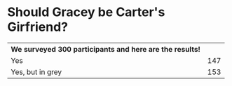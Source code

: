 <html>
  <h1>Should Gracey be Carter's Girfriend?</h1>
   <table>
  <th>We surveyed 300 participants and here are the results!</th>
   <tr>
      <td>Yes</td>
      <td>147</td> </tr>
     <tr>
       <td>Yes, but in grey</td>
       <td>153</td> </tr>
  </table>
